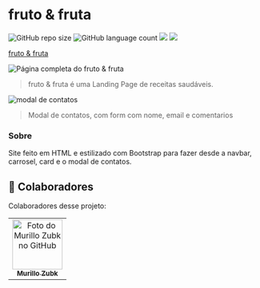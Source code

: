# fruto & fruta

![GitHub repo size](https://img.shields.io/github/repo-size/MZubk/fruto-fruta?style=for-the-badge)
![GitHub language count](https://img.shields.io/github/languages/count/MZubk/fruto-fruta?style=for-the-badge)
<img src="https://img.shields.io/badge/HTML5-E34F26?style=for-the-badge&logo=html5&logoColor=white" />
<img src="https://img.shields.io/badge/Bootstrap-563D7C?style=for-the-badge&logo=bootstrap&logoColor=white"/>



<a href="https://fruto-fruta-two.vercel.app/">fruto & fruta</a>

<img src="https://user-images.githubusercontent.com/69257259/262417219-5d1629df-e83b-4643-ae2c-eba600e91dcc.png" alt="Página completa do fruto & fruta">

> fruto & fruta é uma Landing Page de receitas saudáveis.

<img src="https://user-images.githubusercontent.com/69257259/262417368-f29f649a-bd9a-4500-99ee-5fe932300ab0.png" alt="modal de contatos">

> Modal de contatos, com form com nome, email e comentarios

### Sobre

Site feito em HTML e estilizado com Bootstrap para fazer desde a navbar, carrosel, card e o modal de contatos.

## 🤝 Colaboradores

Colaboradores desse projeto:

<table>
  <tr>
    <td align="center">
      <a href="#">
        <img src="https://github.com/mzubk.png" width="100px;" alt="Foto do Murillo Zubk no GitHub"/><br>
        <sub>
          <b>Murillo Zubk</b>
        </sub>
      </a>
    </td>    
  </tr>
</table>
